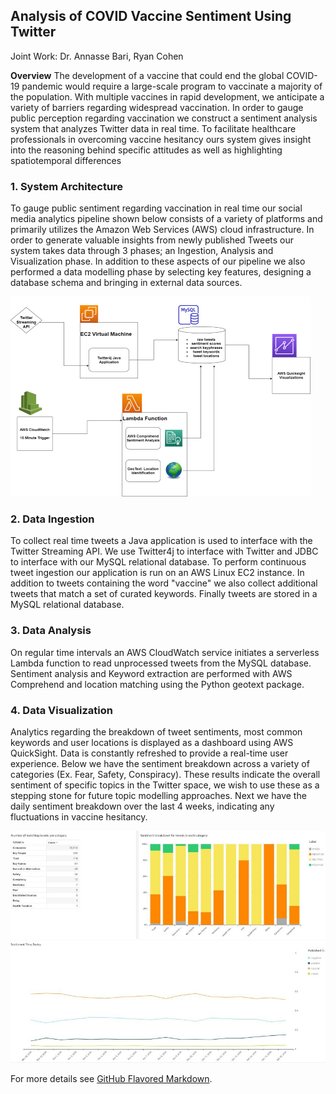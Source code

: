 ## Analysis of COVID Vaccine Sentiment Using Twitter

Joint Work: Dr. Annasse Bari, Ryan Cohen

**Overview** The development of a vaccine that could end the global COVID-19 pandemic would require a large-scale program to vaccinate a majority of the population. With multiple vaccines in rapid development, we anticipate a variety of barriers regarding widespread vaccination. In order to gauge public perception regarding vaccination we construct a sentiment analysis system that analyzes Twitter data in real time. To facilitate healthcare professionals in overcoming vaccine hesitancy ours system gives insight into the reasoning behind specific attitudes as well as highlighting spatiotemporal differences

### 1. System Architecture 
To gauge public sentiment regarding vaccination in real time our social media analytics pipeline shown below consists of a variety of platforms and primarily utilizes the Amazon Web Services (AWS) cloud infrastructure. In order to generate valuable insights from newly published Tweets our system takes data through 3 phases; an Ingestion, Analysis and Visualization phase. In addition to these aspects of our pipeline we also performed a data modelling phase by selecting key features, designing a database schema and bringing in external data sources. 

<img src="images/AWS-Architecture-portfolio.png?raw=true"/>

### 2. Data Ingestion

To collect real time tweets a Java application is used to interface with the Twitter Streaming API. We use Twitter4j to interface with Twitter and JDBC to interface with our MySQL relational database. To perform continuous tweet ingestion our application is run on an AWS Linux EC2 instance. In addition to tweets containing the word "vaccine" we also collect additional tweets that match a set of curated keywords. Finally tweets are stored in a MySQL relational database. 

### 3. Data Analysis

On regular time intervals an AWS CloudWatch service initiates a serverless Lambda function to read unprocessed tweets from the MySQL database. Sentiment analysis and Keyword extraction are performed with AWS Comprehend and location matching using the Python geotext package. 

### 4. Data Visualization

Analytics regarding the breakdown of tweet sentiments, most common keywords and user locations is displayed as a dashboard using AWS QuickSight. Data is constantly refreshed to provide a real-time user experience. Below we have the sentiment breakdown across a variety of categories (Ex. Fear, Safety, Conspiracy). These results indicate the overall sentiment of specific topics in the Twitter space, we wish to use these as a stepping stone for future topic modelling approaches. Next we have the daily sentiment breakdown over the last 4 weeks, indicating any fluctuations in vaccine hesitancy. 

<img src="images/qs_2.JPG?raw=true"/>

<img src="images/qs_3.JPG?raw=true"/>

For more details see [GitHub Flavored Markdown](https://guides.github.com/features/mastering-markdown/).
